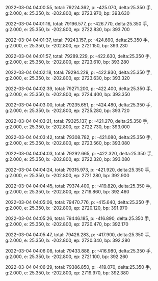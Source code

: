 2022-03-04 04:00:55, total: 79224.362, p: -425.070, delta:25.350 手, g:2.000, e: 25.350, b: -202.800, ep: 2723.970, bp: 393.630

2022-03-04 04:01:16, total: 79196.577, p: -426.770, delta:25.350 手, g:2.000, e: 25.350, b: -202.800, ep: 2722.830, bp: 393.700

2022-03-04 04:01:37, total: 79243.157, p: -424.690, delta:25.350 手, g:2.000, e: 25.350, b: -202.800, ep: 2721.150, bp: 393.230

2022-03-04 04:01:57, total: 79289.229, p: -422.630, delta:25.350 手, g:2.000, e: 25.350, b: -202.800, ep: 2723.610, bp: 393.280

2022-03-04 04:02:18, total: 79294.229, p: -422.930, delta:25.350 手, g:2.000, e: 25.350, b: -202.800, ep: 2723.630, bp: 393.320

2022-03-04 04:02:39, total: 79271.200, p: -422.400, delta:25.350 手, g:2.000, e: 25.350, b: -202.800, ep: 2724.400, bp: 393.350

2022-03-04 04:03:00, total: 79235.651, p: -424.480, delta:25.350 手, g:2.000, e: 25.350, b: -202.800, ep: 2725.280, bp: 393.720

2022-03-04 04:03:21, total: 79325.137, p: -421.270, delta:25.350 手, g:2.000, e: 25.350, b: -202.800, ep: 2722.730, bp: 393.000

2022-03-04 04:03:42, total: 79308.782, p: -421.080, delta:25.350 手, g:2.000, e: 25.350, b: -202.800, ep: 2723.560, bp: 393.080

2022-03-04 04:04:03, total: 79292.665, p: -422.320, delta:25.350 手, g:2.000, e: 25.350, b: -202.800, ep: 2722.320, bp: 393.080

2022-03-04 04:04:24, total: 79315.973, p: -421.920, delta:25.350 手, g:2.000, e: 25.350, b: -202.800, ep: 2721.280, bp: 392.900

2022-03-04 04:04:45, total: 79374.400, p: -419.820, delta:25.350 手, g:2.000, e: 25.350, b: -202.800, ep: 2719.860, bp: 392.460

2022-03-04 04:05:06, total: 79470.776, p: -415.640, delta:25.350 手, g:2.000, e: 25.350, b: -202.800, ep: 2720.120, bp: 391.970

2022-03-04 04:05:26, total: 79446.185, p: -416.890, delta:25.350 手, g:2.000, e: 25.350, b: -202.800, ep: 2720.470, bp: 392.170

2022-03-04 04:05:47, total: 79426.283, p: -417.900, delta:25.350 手, g:2.000, e: 25.350, b: -202.800, ep: 2720.340, bp: 392.280

2022-03-04 04:06:08, total: 79433.888, p: -416.980, delta:25.350 手, g:2.000, e: 25.350, b: -202.800, ep: 2721.100, bp: 392.260

2022-03-04 04:06:29, total: 79386.850, p: -419.070, delta:25.350 手, g:2.000, e: 25.350, b: -202.800, ep: 2719.970, bp: 392.380